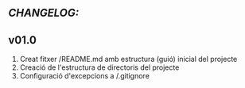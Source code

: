 ## *CHANGELOG:*

v01.0
-----
1) Creat fitxer /README.md amb estructura (guió) inicial del projecte
2) Creació de l'estructura de directoris del projecte
3) Configuració d'excepcions a /.gitignore





